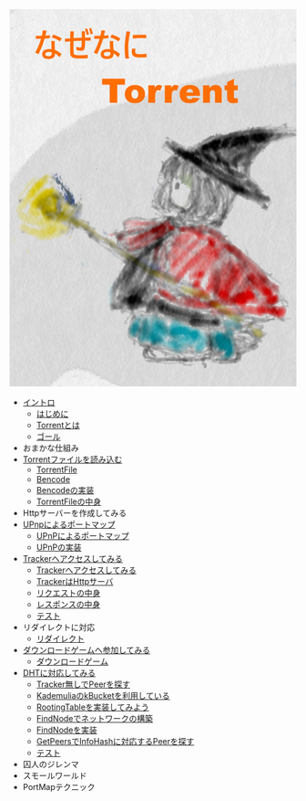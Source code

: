![](cover.jpg)
* [イントロ](intro/Intro.md)
   * [はじめに](intro/Introduction.md)
   * [Torrentとは](intro/About.md)
   * [ゴール](intro/Goal.md)
* おまかな仕組み
* [Torrentファイルを読み込む](torrentfile/Torrentfile.md)
   * [TorrentFile](torrentfile/About.md)
   * [Bencode](torrentfile/Bencode.md)
   * [Bencodeの実装](torrentfile/Implementation.md)
   * [TorrentFileの中身](torrentfile/Content.md)
* Httpサーバーを作成してみる
* [UPnpによるポートマップ](upnp/Upnp.md)
   * [UPnPによるポートマップ](upnp/About.md)
   * [UPnPの実装](upnp/Implementation.md)
* [Trackerへアクセスしてみる](tracker/Tracker.md)
   * [Trackerへアクセスしてみる](tracker/About.md)
   * [TrackerはHttpサーバ](tracker/Http.md)
   * [リクエストの中身](tracker/Request.md)
   * [レスポンスの中身](tracker/Response.md)
   * [テスト](tracker/Test.md)
* リダイレクトに対応
   * [リダイレクト](tracker/Redirect.md)
* [ダウンロードゲームへ参加してみる](client/Client.md)
   * [ダウンロードゲーム](client/Readme.md)
* [DHTに対応してみる](dht/Dht.md)
   * [Tracker無しでPeerを探す](dht/About.md)
   * [KademuliaのkBucketを利用している](dht/kBucket.md)
   * [RootingTableを実装してみよう](dht/kBucketImpl.md)
   * [FindNodeでネットワークの構築](dht/FindNodes.md)
   * [FindNodeを実装](dht/FindNodesImpl.md)
   * [GetPeersでInfoHashに対応するPeerを探す](dht/GetPeers.md)
   * [テスト](dht/Test.md)
* 囚人のジレンマ
* スモールワールド
* PortMapテクニック
